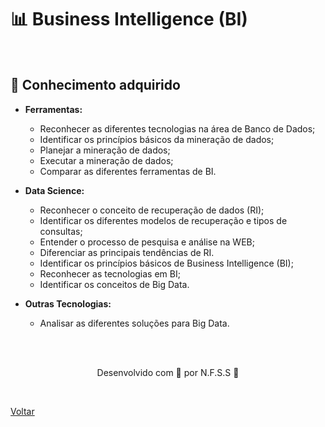 <h1>📊 Business Intelligence (BI)</h1>

<br>

<h2> 🧠 Conhecimento adquirido </h2>

- **Ferramentas:**
  - Reconhecer as diferentes tecnologias na área de Banco de Dados;
  - Identificar os princípios básicos da mineração de dados;
  - Planejar a mineração de dados;
  - Executar a mineração de dados;
  - Comparar as diferentes ferramentas de BI.
- **Data Science:**
  - Reconhecer o conceito de recuperação de dados (RI);
  - Identificar os diferentes modelos de recuperação e tipos de consultas;
  - Entender o processo de pesquisa e análise na WEB;
  - Diferenciar as principais tendências de RI.
  - Identificar os princípios básicos de Business Intelligence (BI);
  - Reconhecer as tecnologias em BI;
  - Identificar os conceitos de Big Data.
  
- **Outras Tecnologias:**
  - Analisar as diferentes soluções para Big Data.


<br><br>

<p align="center"> Desenvolvido com 💜 por N.F.S.S 👋 <p>
<br>

<a href="./README.md">Voltar</a>